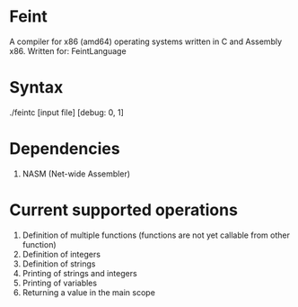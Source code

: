 # Feint
A compiler for x86 (amd64) operating systems written in C and Assembly x86. Written for: FeintLanguage

# Syntax
./feintc [input file] [debug: 0, 1]

# Dependencies
1) NASM (Net-wide Assembler)

# Current supported operations
1) Definition of multiple functions (functions are not yet callable from other function)
2) Definition of integers
3) Definition of strings
4) Printing of strings and integers
5) Printing of variables
6) Returning a value in the main scope
